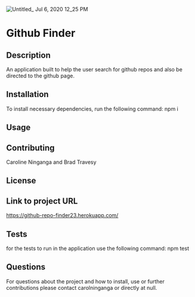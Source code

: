 ![Untitled_ Jul 6, 2020 12_25 PM](https://user-images.githubusercontent.com/33443452/86616695-38ef0c00-bf84-11ea-9fd4-41790e814760.gif)

# Github Finder

## Description
An application built to help the user search for github repos and also be directed to the github page.


## Installation

To install necessary dependencies, run the following command:
npm i

## Usage


## Contributing 
Caroline Ninganga and Brad Travesy

## License


## Link to project URL
https://github-repo-finder23.herokuapp.com/

## Tests

for the tests to run in the application use the following command:
npm test

## Questions

For questions about the project and how to install, use or further contributions please contact carolninganga or directly at null.

